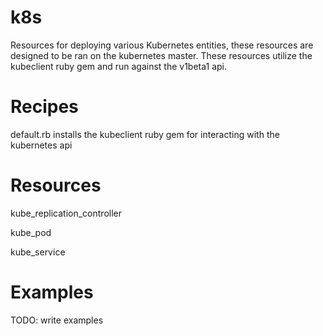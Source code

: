 # k8s

Resources for deploying various Kubernetes entities, these resources are designed to be ran on the kubernetes master. These resources utilize the kubeclient ruby gem and run against the v1beta1 api.

# Recipes

default.rb
    installs the kubeclient ruby gem for interacting with the kubernetes api

# Resources

kube_replication_controller

kube_pod

kube_service

# Examples

TODO: write examples

